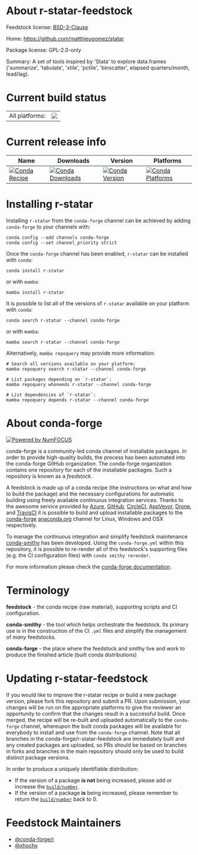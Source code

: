 About r-statar-feedstock
========================

Feedstock license: [BSD-3-Clause](https://github.com/conda-forge/r-statar-feedstock/blob/main/LICENSE.txt)

Home: https://github.com/matthieugomez/statar

Package license: GPL-2.0-only

Summary: A set of tools inspired by 'Stata' to explore data.frames ('summarize', 'tabulate', 'xtile', 'pctile', 'binscatter', elapsed quarters/month, lead/lag).

Current build status
====================


<table><tr><td>All platforms:</td>
    <td>
      <a href="https://dev.azure.com/conda-forge/feedstock-builds/_build/latest?definitionId=7153&branchName=main">
        <img src="https://dev.azure.com/conda-forge/feedstock-builds/_apis/build/status/r-statar-feedstock?branchName=main">
      </a>
    </td>
  </tr>
</table>

Current release info
====================

| Name | Downloads | Version | Platforms |
| --- | --- | --- | --- |
| [![Conda Recipe](https://img.shields.io/badge/recipe-r--statar-green.svg)](https://anaconda.org/conda-forge/r-statar) | [![Conda Downloads](https://img.shields.io/conda/dn/conda-forge/r-statar.svg)](https://anaconda.org/conda-forge/r-statar) | [![Conda Version](https://img.shields.io/conda/vn/conda-forge/r-statar.svg)](https://anaconda.org/conda-forge/r-statar) | [![Conda Platforms](https://img.shields.io/conda/pn/conda-forge/r-statar.svg)](https://anaconda.org/conda-forge/r-statar) |

Installing r-statar
===================

Installing `r-statar` from the `conda-forge` channel can be achieved by adding `conda-forge` to your channels with:

```
conda config --add channels conda-forge
conda config --set channel_priority strict
```

Once the `conda-forge` channel has been enabled, `r-statar` can be installed with `conda`:

```
conda install r-statar
```

or with `mamba`:

```
mamba install r-statar
```

It is possible to list all of the versions of `r-statar` available on your platform with `conda`:

```
conda search r-statar --channel conda-forge
```

or with `mamba`:

```
mamba search r-statar --channel conda-forge
```

Alternatively, `mamba repoquery` may provide more information:

```
# Search all versions available on your platform:
mamba repoquery search r-statar --channel conda-forge

# List packages depending on `r-statar`:
mamba repoquery whoneeds r-statar --channel conda-forge

# List dependencies of `r-statar`:
mamba repoquery depends r-statar --channel conda-forge
```


About conda-forge
=================

[![Powered by
NumFOCUS](https://img.shields.io/badge/powered%20by-NumFOCUS-orange.svg?style=flat&colorA=E1523D&colorB=007D8A)](https://numfocus.org)

conda-forge is a community-led conda channel of installable packages.
In order to provide high-quality builds, the process has been automated into the
conda-forge GitHub organization. The conda-forge organization contains one repository
for each of the installable packages. Such a repository is known as a *feedstock*.

A feedstock is made up of a conda recipe (the instructions on what and how to build
the package) and the necessary configurations for automatic building using freely
available continuous integration services. Thanks to the awesome service provided by
[Azure](https://azure.microsoft.com/en-us/services/devops/), [GitHub](https://github.com/),
[CircleCI](https://circleci.com/), [AppVeyor](https://www.appveyor.com/),
[Drone](https://cloud.drone.io/welcome), and [TravisCI](https://travis-ci.com/)
it is possible to build and upload installable packages to the
[conda-forge](https://anaconda.org/conda-forge) [anaconda.org](https://anaconda.org/)
channel for Linux, Windows and OSX respectively.

To manage the continuous integration and simplify feedstock maintenance
[conda-smithy](https://github.com/conda-forge/conda-smithy) has been developed.
Using the ``conda-forge.yml`` within this repository, it is possible to re-render all of
this feedstock's supporting files (e.g. the CI configuration files) with ``conda smithy rerender``.

For more information please check the [conda-forge documentation](https://conda-forge.org/docs/).

Terminology
===========

**feedstock** - the conda recipe (raw material), supporting scripts and CI configuration.

**conda-smithy** - the tool which helps orchestrate the feedstock.
                   Its primary use is in the construction of the CI ``.yml`` files
                   and simplify the management of *many* feedstocks.

**conda-forge** - the place where the feedstock and smithy live and work to
                  produce the finished article (built conda distributions)


Updating r-statar-feedstock
===========================

If you would like to improve the r-statar recipe or build a new
package version, please fork this repository and submit a PR. Upon submission,
your changes will be run on the appropriate platforms to give the reviewer an
opportunity to confirm that the changes result in a successful build. Once
merged, the recipe will be re-built and uploaded automatically to the
`conda-forge` channel, whereupon the built conda packages will be available for
everybody to install and use from the `conda-forge` channel.
Note that all branches in the conda-forge/r-statar-feedstock are
immediately built and any created packages are uploaded, so PRs should be based
on branches in forks and branches in the main repository should only be used to
build distinct package versions.

In order to produce a uniquely identifiable distribution:
 * If the version of a package **is not** being increased, please add or increase
   the [``build/number``](https://docs.conda.io/projects/conda-build/en/latest/resources/define-metadata.html#build-number-and-string).
 * If the version of a package **is** being increased, please remember to return
   the [``build/number``](https://docs.conda.io/projects/conda-build/en/latest/resources/define-metadata.html#build-number-and-string)
   back to 0.

Feedstock Maintainers
=====================

* [@conda-forge/r](https://github.com/conda-forge/r/)
* [@xhochy](https://github.com/xhochy/)

